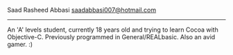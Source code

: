


Saad Rasheed Abbasi
saadabbasi007@hotmail.com

----
An 'A' levels student, currently 18 years old and trying to learn Cocoa with Objective-C. Previously programmed in General/REALbasic. Also an avid gamer. :)